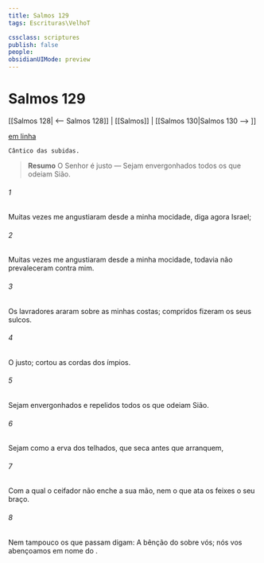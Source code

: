 ```yaml
---
title: Salmos 129
tags: Escrituras\VelhoT

cssclass: scriptures
publish: false
people:
obsidianUIMode: preview
---
```


# Salmos 129
[[Salmos 128| <-- Salmos 128]] | [[Salmos]] | [[Salmos 130|Salmos 130 --> ]]

[em linha](https://churchofjesuschrist.org/study/scriptures/ot/ps/129?lang=por)

```
Cântico das subidas.
```

> __Resumo__
O Senhor é justo — Sejam envergonhados todos os que odeiam Sião.

###### 1 
Muitas vezes me angustiaram desde a minha mocidade, diga agora Israel;

###### 2 
Muitas vezes me angustiaram desde a minha mocidade, todavia não prevaleceram contra mim.

###### 3 
Os lavradores araram sobre as minhas costas; compridos fizeram os seus sulcos.

###### 4 
O   justo; cortou as cordas dos ímpios.

###### 5 
Sejam envergonhados e repelidos todos os que odeiam Sião.

###### 6 
Sejam como a erva dos telhados, que seca antes que  arranquem,

###### 7 
Com a qual o ceifador não enche a sua mão, nem o que ata os feixes  o seu braço.

###### 8 
Nem tampouco os que passam digam: A bênção do   sobre vós; nós vos abençoamos em nome do .

